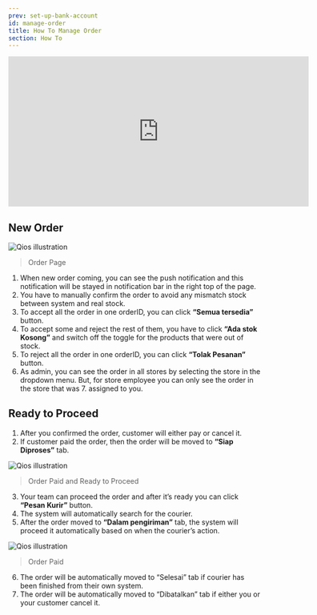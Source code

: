 ```yaml
---
prev: set-up-bank-account
id: manage-order
title: How To Manage Order
section: How To
---
```


<iframe width="600" height="300" src="https://www.youtube.com/embed/rz8yh7mZVpg?list=PLy86Ve1I7c3iZrOzmqE16D0ZVIjoDFRQw" title="YouTube video player" frameBorder="0" allow="accelerometer; autoplay; clipboard-write; encrypted-media; gyroscope; picture-in-picture" allowFullScreen></iframe>

## New Order

![Qios illustration](/assets/images/products/qios/image14.png)

> Order Page

1. When new order coming, you can see the push notification and this notification will be stayed in notification bar in the right top of the page.
2. You have to manually confirm the order to avoid any mismatch stock between system and real stock.
3. To accept all the order in one orderID, you can click **“Semua tersedia”** button.
4. To accept some and reject the rest of them, you have to click **“Ada stok Kosong”** and switch off the toggle for the products that were out of stock.
5. To reject all the order in one orderID, you can click **“Tolak Pesanan”** button.
6. As admin, you can see the order in all stores by selecting the store in the dropdown menu. But, for store employee you can only see the order in the store that was 7. assigned to you.

## Ready to Proceed

1. After you confirmed the order, customer will either pay or cancel it.
2. If customer paid the order, then the order will be moved to **“Siap Diproses”** tab.

![Qios illustration](/assets/images/products/qios/image15.png)

> Order Paid and Ready to Proceed

3. Your team can proceed the order and after it’s ready you can click **“Pesan Kurir”** button.
4. The system will automatically search for the courier.
5. After the order moved to **“Dalam pengiriman”** tab, the system will proceed it automatically based on when the courier’s action.

![Qios illustration](/assets/images/products/qios/image16.png)

> Order Paid

6. The order will be automatically moved to “Selesai” tab if courier has been finished from their own system.
7. The order will be automatically moved to “Dibatalkan” tab if either you or your customer cancel it.
